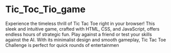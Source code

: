 # Tic_Toc_Tio_game
Experience the timeless thrill of Tic Tac Toe right in your browser! This sleek and intuitive game, crafted with HTML, CSS, and JavaScript, offers endless hours of strategic fun. Play against a friend or test your skills against the AI. With its minimalist design and smooth gameplay, Tic Tac Toe Challenge is perfect for quick rounds of entertainmen
